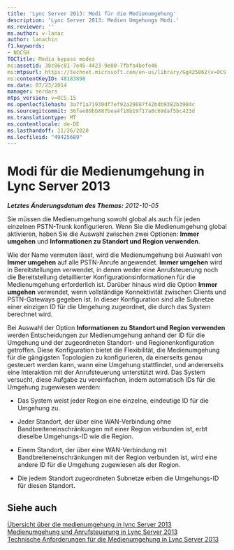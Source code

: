 ```yaml
---
title: 'Lync Server 2013: Modi für die Medienumgehung'
description: 'Lync Server 2013: Medien Umgehungs Modi.'
ms.reviewer: ''
ms.author: v-lanac
author: lanachin
f1.keywords:
- NOCSH
TOCTitle: Media bypass modes
ms:assetid: 38c06c81-7e45-4423-9e00-7fbfa4befe46
ms:mtpsurl: https://technet.microsoft.com/en-us/library/Gg425862(v=OCS.15)
ms:contentKeyID: 48183898
ms.date: 07/23/2014
manager: serdars
mtps_version: v=OCS.15
ms.openlocfilehash: 3a7f1a71930df7ef92a29087f42bdb9382b3904c
ms.sourcegitcommit: 36fee89bb887bea4f18b19f17a8c69daf5bc423d
ms.translationtype: MT
ms.contentlocale: de-DE
ms.lasthandoff: 11/26/2020
ms.locfileid: "49425689"
---
```

# <a name="media-bypass-modes-in-lync-server-2013"></a>Modi für die Medienumgehung in Lync Server 2013

<div data-xmlns="http://www.w3.org/1999/xhtml">

<div class="topic" data-xmlns="http://www.w3.org/1999/xhtml" data-msxsl="urn:schemas-microsoft-com:xslt" data-cs="https://msdn.microsoft.com/">

<div data-asp="https://msdn2.microsoft.com/asp">



</div>

<div id="mainSection">

<div id="mainBody">

<span> </span>

_**Letztes Änderungsdatum des Themas:** 2012-10-05_

Sie müssen die Medienumgehung sowohl global als auch für jeden einzelnen PSTN-Trunk konfigurieren. Wenn Sie die Medienumgehung global aktivieren, haben Sie die Auswahl zwischen zwei Optionen: **Immer umgehen** und **Informationen zu Standort und Region verwenden**.

Wie der Name vermuten lässt, wird die Medienumgehung bei Auswahl von **Immer umgehen** auf alle PSTN-Anrufe angewendet. **Immer umgehen** wird in Bereitstellungen verwendet, in denen weder eine Anrufsteuerung noch die Bereitstellung detaillierter Konfigurationsinformationen für die Medienumgehung erforderlich ist. Darüber hinaus wird die Option **Immer umgehen** verwendet, wenn vollständige Konnektivität zwischen Clients und PSTN-Gateways gegeben ist. In dieser Konfiguration sind alle Subnetze einer einzigen ID für die Umgehung zugeordnet, die durch das System berechnet wird.

Bei Auswahl der Option **Informationen zu Standort und Region verwenden** werden Entscheidungen zur Medienumgehung anhand der ID für die Umgehung und der zugeordneten Standort- und Regionenkonfiguration getroffen. Diese Konfiguration bietet die Flexibilität, die Medienumgehung für die gängigsten Topologien zu konfigurieren, da einerseits genau gesteuert werden kann, wann eine Umgehung stattfindet, und andererseits eine Interaktion mit der Anrufsteuerung unterstützt wird. Das System versucht, diese Aufgabe zu vereinfachen, indem automatisch IDs für die Umgehung zugewiesen werden:

  - Das System weist jeder Region eine einzelne, eindeutige ID für die Umgehung zu.

  - Jeder Standort, der über eine WAN-Verbindung ohne Bandbreiteneinschränkungen mit einer Region verbunden ist, erbt dieselbe Umgehungs-ID wie die Region.

  - Einem Standort, der über eine WAN-Verbindung mit Bandbreiteneinschränkungen mit der Region verbunden ist, wird eine andere ID für die Umgehung zugewiesen als der Region.

  - Die jedem Standort zugeordneten Subnetze erben die Umgehungs-ID für diesen Standort.

<div>

## <a name="see-also"></a>Siehe auch


[Übersicht über die medienumgehung in lync Server 2013](lync-server-2013-overview-of-media-bypass.md)  
[Medienumgehung und Anrufsteuerung in Lync Server 2013](lync-server-2013-media-bypass-and-call-admission-control.md)  
[Technische Anforderungen für die Medienumgehung in Lync Server 2013](lync-server-2013-technical-requirements-for-media-bypass.md)  
  

</div>

</div>

<span> </span>

</div>

</div>

</div>

